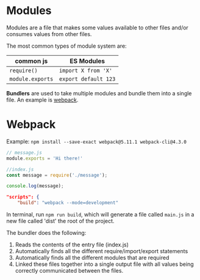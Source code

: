 # Modules

Modules are a file that makes some values available to other files and/or consumes values from other files. 

The most common types of module system are:

| common js        | ES Modules           |
| ---------------- | -------------------- |
| `require()`      | `import X from 'X'`  |
| `module.exports` | `export default 123` |

**Bundlers** are used to take multiple modules and bundle them into a single file. An example is [webpack](https://webpack.js.org/).

# Webpack

Example: `npm install --save-exact webpack@5.11.1 webpack-cli@4.3.0`

```js
// message.js
module.exports = 'Hi there!'
```

```js
//index.js
const message = require('./message');

console.log(message);
```

```json
"scripts": {
    "build": "webpack --mode=development"
```

In terminal, run `npm run build`, which will generate a file called `main.js` in a new file called 'dist' the root of the project.

The bundler does the following:
1. Reads the contents of the entry file (index.js)
2. Automatically finds all the different require/import/export statements
3. Automatically finds all the different modules that are required
4. Linked these files together into a single output file with all values being correctly communicated between the files.

